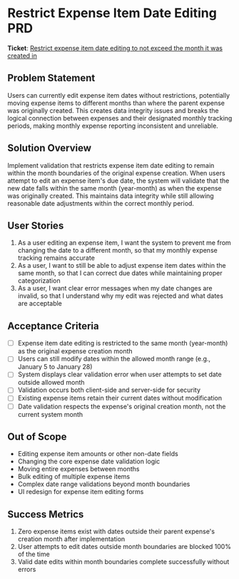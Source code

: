 # Restrict Expense Item Date Editing PRD

**Ticket**: [Restrict expense item date editing to not exceed the month it was created in](https://github.com/MarcinOrlowski/python-pyggy-expense-tracker/issues/86)

## Problem Statement

Users can currently edit expense item dates without restrictions, potentially moving expense items to different months than where the parent expense was originally created. This creates data integrity issues and breaks the logical connection between expenses and their designated monthly tracking periods, making monthly expense reporting inconsistent and unreliable.

## Solution Overview

Implement validation that restricts expense item date editing to remain within the month boundaries of the original expense creation. When users attempt to edit an expense item's due date, the system will validate that the new date falls within the same month (year-month) as when the expense was originally created. This maintains data integrity while still allowing reasonable date adjustments within the correct monthly period.

## User Stories

1. As a user editing an expense item, I want the system to prevent me from changing the date to a different month, so that my monthly expense tracking remains accurate
2. As a user, I want to still be able to adjust expense item dates within the same month, so that I can correct due dates while maintaining proper categorization
3. As a user, I want clear error messages when my date changes are invalid, so that I understand why my edit was rejected and what dates are acceptable

## Acceptance Criteria

- [ ] Expense item date editing is restricted to the same month (year-month) as the original expense creation month
- [ ] Users can still modify dates within the allowed month range (e.g., January 5 to January 28)
- [ ] System displays clear validation error when user attempts to set date outside allowed month
- [ ] Validation occurs both client-side and server-side for security
- [ ] Existing expense items retain their current dates without modification
- [ ] Date validation respects the expense's original creation month, not the current system month

## Out of Scope

- Editing expense item amounts or other non-date fields
- Changing the core expense date validation logic
- Moving entire expenses between months
- Bulk editing of multiple expense items
- Complex date range validations beyond month boundaries
- UI redesign for expense item editing forms

## Success Metrics

1. Zero expense items exist with dates outside their parent expense's creation month after implementation
2. User attempts to edit dates outside month boundaries are blocked 100% of the time
3. Valid date edits within month boundaries complete successfully without errors
